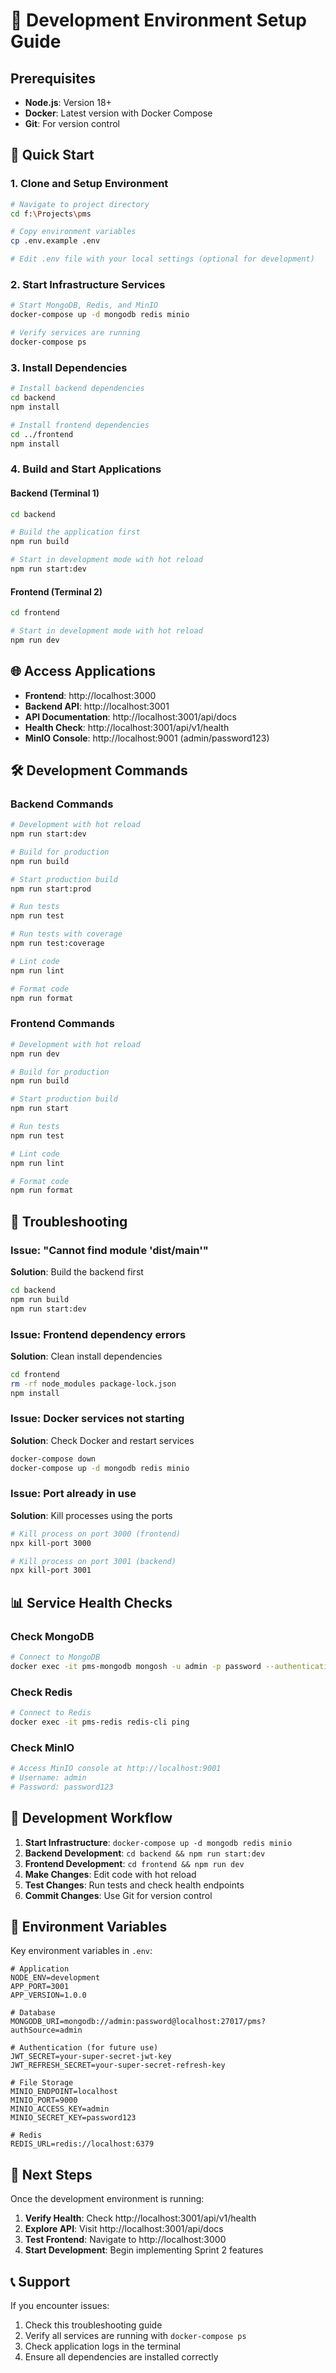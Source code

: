 # 🚀 Development Environment Setup Guide

## Prerequisites

- **Node.js**: Version 18+ 
- **Docker**: Latest version with Docker Compose
- **Git**: For version control

## 🔧 Quick Start

### 1. Clone and Setup Environment

```bash
# Navigate to project directory
cd f:\Projects\pms

# Copy environment variables
cp .env.example .env

# Edit .env file with your local settings (optional for development)
```

### 2. Start Infrastructure Services

```bash
# Start MongoDB, Redis, and MinIO
docker-compose up -d mongodb redis minio

# Verify services are running
docker-compose ps
```

### 3. Install Dependencies

```bash
# Install backend dependencies
cd backend
npm install

# Install frontend dependencies  
cd ../frontend
npm install
```

### 4. Build and Start Applications

#### Backend (Terminal 1)
```bash
cd backend

# Build the application first
npm run build

# Start in development mode with hot reload
npm run start:dev
```

#### Frontend (Terminal 2)
```bash
cd frontend

# Start in development mode with hot reload
npm run dev
```

## 🌐 Access Applications

- **Frontend**: http://localhost:3000
- **Backend API**: http://localhost:3001
- **API Documentation**: http://localhost:3001/api/docs
- **Health Check**: http://localhost:3001/api/v1/health
- **MinIO Console**: http://localhost:9001 (admin/password123)

## 🛠 Development Commands

### Backend Commands
```bash
# Development with hot reload
npm run start:dev

# Build for production
npm run build

# Start production build
npm run start:prod

# Run tests
npm run test

# Run tests with coverage
npm run test:coverage

# Lint code
npm run lint

# Format code
npm run format
```

### Frontend Commands
```bash
# Development with hot reload
npm run dev

# Build for production
npm run build

# Start production build
npm run start

# Run tests
npm run test

# Lint code
npm run lint

# Format code
npm run format
```

## 🐛 Troubleshooting

### Issue: "Cannot find module 'dist/main'"
**Solution**: Build the backend first
```bash
cd backend
npm run build
npm run start:dev
```

### Issue: Frontend dependency errors
**Solution**: Clean install dependencies
```bash
cd frontend
rm -rf node_modules package-lock.json
npm install
```

### Issue: Docker services not starting
**Solution**: Check Docker and restart services
```bash
docker-compose down
docker-compose up -d mongodb redis minio
```

### Issue: Port already in use
**Solution**: Kill processes using the ports
```bash
# Kill process on port 3000 (frontend)
npx kill-port 3000

# Kill process on port 3001 (backend)
npx kill-port 3001
```

## 📊 Service Health Checks

### Check MongoDB
```bash
# Connect to MongoDB
docker exec -it pms-mongodb mongosh -u admin -p password --authenticationDatabase admin
```

### Check Redis
```bash
# Connect to Redis
docker exec -it pms-redis redis-cli ping
```

### Check MinIO
```bash
# Access MinIO console at http://localhost:9001
# Username: admin
# Password: password123
```

## 🔄 Development Workflow

1. **Start Infrastructure**: `docker-compose up -d mongodb redis minio`
2. **Backend Development**: `cd backend && npm run start:dev`
3. **Frontend Development**: `cd frontend && npm run dev`
4. **Make Changes**: Edit code with hot reload
5. **Test Changes**: Run tests and check health endpoints
6. **Commit Changes**: Use Git for version control

## 📝 Environment Variables

Key environment variables in `.env`:

```env
# Application
NODE_ENV=development
APP_PORT=3001
APP_VERSION=1.0.0

# Database
MONGODB_URI=mongodb://admin:password@localhost:27017/pms?authSource=admin

# Authentication (for future use)
JWT_SECRET=your-super-secret-jwt-key
JWT_REFRESH_SECRET=your-super-secret-refresh-key

# File Storage
MINIO_ENDPOINT=localhost
MINIO_PORT=9000
MINIO_ACCESS_KEY=admin
MINIO_SECRET_KEY=password123

# Redis
REDIS_URL=redis://localhost:6379
```

## 🎯 Next Steps

Once the development environment is running:

1. **Verify Health**: Check http://localhost:3001/api/v1/health
2. **Explore API**: Visit http://localhost:3001/api/docs
3. **Test Frontend**: Navigate to http://localhost:3000
4. **Start Development**: Begin implementing Sprint 2 features

## 📞 Support

If you encounter issues:
1. Check this troubleshooting guide
2. Verify all services are running with `docker-compose ps`
3. Check application logs in the terminal
4. Ensure all dependencies are installed correctly
